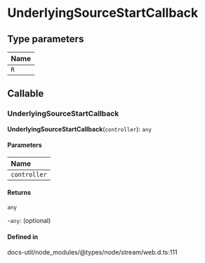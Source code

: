 # UnderlyingSourceStartCallback

## Type parameters

| Name |
| :------ |
| `R` | `object` |

## Callable

### UnderlyingSourceStartCallback

**UnderlyingSourceStartCallback**(`controller`): `any`

#### Parameters

| Name |
| :------ |
| `controller` | [`ReadableStreamController`](../types/ReadableStreamController.md)<`R`\> |

#### Returns

`any`

-`any`: (optional) 

#### Defined in

docs-util/node_modules/@types/node/stream/web.d.ts:111
